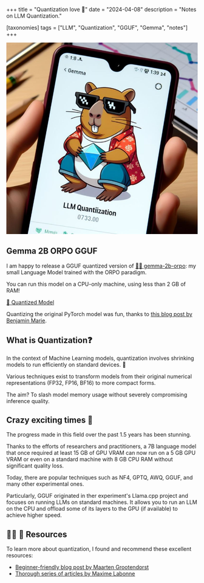+++
title = "Quantization love 💙"
date = "2024-04-08"
description = "Notes on LLM Quantization."

[taxonomies]
tags = ["LLM", "Quantization", "GGUF", "Gemma", "notes"]
+++

![Gemma Quantized](gemma_quantized.jpeg)

<!-- toc -->

## Gemma 2B ORPO GGUF

I am happy to release a GGUF quantized version of [🦫💎 gemma-2b-orpo](../gemma-2b-orpo): my small Language Model trained with the ORPO paradigm.

You can run this model on a CPU-only machine, using less than 2 GB of RAM!

[🤗 Quantized Model](https://huggingface.co/anakin87/gemma-2b-orpo-GGUF)


Quantizing the original PyTorch model was fun, thanks to [this blog post by Benjamin Marie](https://kaitchup.substack.com/p/gguf-quantization-for-fast-and-memory).


## What is Quantization❓

In the context of Machine Learning models, quantization involves shrinking models to run efficiently on standard devices. 📱

Various techniques exist to transform models from their original numerical representations (FP32, FP16, BF16) to more compact forms.

The aim? To slash model memory usage without severely compromising inference quality.


## Crazy exciting times 🤯

The progress made in this field over the past 1.5 years has been stunning.

Thanks to the efforts of researchers and practitioners, a 7B language model that once required at least 15 GB of GPU VRAM can now run on a 5 GB GPU VRAM or even on a standard machine with 8 GB CPU RAM without significant quality loss.

Today, there are popular techniques such as NF4, GPTQ, AWQ, GGUF, and many other experimental ones.

Particularly, GGUF originated in ther experiment's Llama.cpp project and focuses on running LLMs on standard machines. It allows you to run an LLM on the CPU and offload some of its layers to the GPU (if available) to achieve higher speed.


## 🧑‍🏫 📖 Resources

To learn more about quantization, I found and recommend these excellent resources:

- [Beginner-friendly blog post by Maarten Grootendorst](https://www.maartengrootendorst.com/blog/quantization/)
- [Thorough series of articles by Maxime Labonne](https://mlabonne.github.io/blog/posts/Introduction_to_Weight_Quantization.html)


